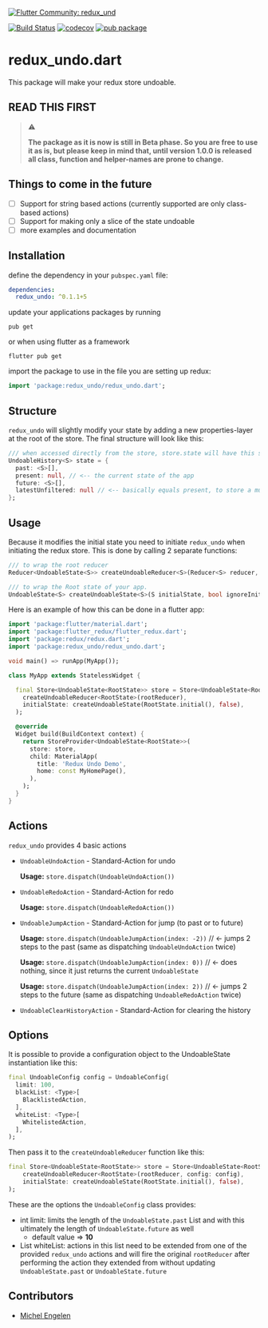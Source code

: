 [![Flutter Community: redux_und](https://fluttercommunity.dev/_github/header/PACKAGE_NAME)](https://github.com/fluttercommunity/community)

[![Build Status](https://travis-ci.com/fluttercommunity/redux_undo.svg?branch=master)](https://travis-ci.com/fluttercommunity/redux_undo)
[![codecov](https://codecov.io/gh/fluttercommunity/redux_undo/branch/master/graph/badge.svg)](https://codecov.io/gh/fluttercommunity/redux_undo)
[![pub package](https://img.shields.io/pub/v/redux_undo.svg)](https://pub.dartlang.org/packages/redux_undo)

# redux_undo.dart

This package will make your redux store undoable.

## READ THIS FIRST
> :warning:
> 
> **The package as it is now is still in Beta phase. So you are free to use it as is, but please keep in mind that, until version 1.0.0 is released all class, function and helper-names are prone to change.** 

## Things to come in the future
- [ ] Support for string based actions (currently supported are only class-based actions)
- [ ] Support for making only a slice of the state undoable
- [ ] more examples and documentation

## Installation

define the dependency in your `pubspec.yaml` file:
```yaml
dependencies:
  redux_undo: ^0.1.1+5
```

update your applications packages by running
```shell
pub get
```

or when using flutter as a framework
```shell
flutter pub get
```

import the package to use in the file you are setting up redux:
```dart
import 'package:redux_undo/redux_undo.dart';
```

## Structure

`redux_undo` will slightly modify your state by adding a new properties-layer at the root of the store. The final structure will look like this:
```dart
/// when accessed directly from the store, store.state will have this structure
UndoableHistory<S> state = {
  past: <S>[],
  present: null, // <-- the current state of the app
  future: <S>[],
  latestUnfiltered: null // <-- basically equals present, to store a mutual state before storing it into past or future 
};
```

## Usage

Because it modifies the initial state you need to initiate `redux_undo` when initiating the redux store.
This is done by calling 2 separate functions:

```dart
/// to wrap the root reducer
Reducer<UndoableState<S>> createUndoableReducer<S>(Reducer<S> reducer, { UndoableConfig config });

/// to wrap the Root state of your app.
UndoableState<S> createUndoableState<S>(S initialState, bool ignoreInitialState);
```

Here is an example of how this can be done in a flutter app:
```dart
import 'package:flutter/material.dart';
import 'package:flutter_redux/flutter_redux.dart';
import 'package:redux/redux.dart';
import 'package:redux_undo/redux_undo.dart';

void main() => runApp(MyApp());

class MyApp extends StatelessWidget {

  final Store<UndoableState<RootState>> store = Store<UndoableState<RootState>>(
    createUndoableReducer<RootState>(rootReducer),
    initialState: createUndoableState(RootState.initial(), false),
  );

  @override
  Widget build(BuildContext context) {
    return StoreProvider<UndoableState<RootState>>(
      store: store,
      child: MaterialApp(
        title: 'Redux Undo Demo',
        home: const MyHomePage(),
      ),
    );
  }
}
```

## Actions

`redux_undo` provides 4 basic actions

- `UndoableUndoAction` - Standard-Action for undo
    
    **Usage:** `store.dispatch(UndoableUndoAction())`
- `UndoableRedoAction` - Standard-Action for redo
    
    **Usage:** `store.dispatch(UndoableRedoAction())`
- `UndoableJumpAction` - Standard-Action for jump (to past or to future)
    
    **Usage:** `store.dispatch(UndoableJumpAction(index: -2))` // <- jumps 2 steps to the past (same as dispatching `UndoableUndoAction` twice)
    
    **Usage:** `store.dispatch(UndoableJumpAction(index: 0))` // <- does nothing, since it just returns the current `UndoableState`
    
    **Usage:** `store.dispatch(UndoableJumpAction(index: 2))` // <- jumps 2 steps to the future (same as dispatching `UndoableRedoAction` twice)

- `UndoableClearHistoryAction` - Standard-Action for clearing the history

## Options

It is possible to provide a configuration object to the UndoableState instantiation like this:
```dart
final UndoableConfig config = UndoableConfig(
  limit: 100,
  blackList: <Type>[
    BlacklistedAction,
  ],
  whiteList: <Type>[
    WhitelistedAction,
  ],
);
```

Then pass it to the `createUndoableReducer` function like this:
```dart
final Store<UndoableState<RootState>> store = Store<UndoableState<RootState>>(
    createUndoableReducer<RootState>(rootReducer, config: config),
    initialState: createUndoableState(RootState.initial(), false),
);
```
These are the options the `UndoableConfig` class provides:
- int limit: limits the length of the `UndoableState.past` List and with this ultimately the length of `UndoableState.future` as well
    - default value => **10**
- List<Type> whiteList: actions in this list need to be extended from one of the provided `redux_undo` actions and will fire the original `rootReducer` after performing the action they extended from without updating `UndoableState.past` or `UndoableState.future`  

## Contributors

  * [Michel Engelen](https://github.com/michelengelen)
